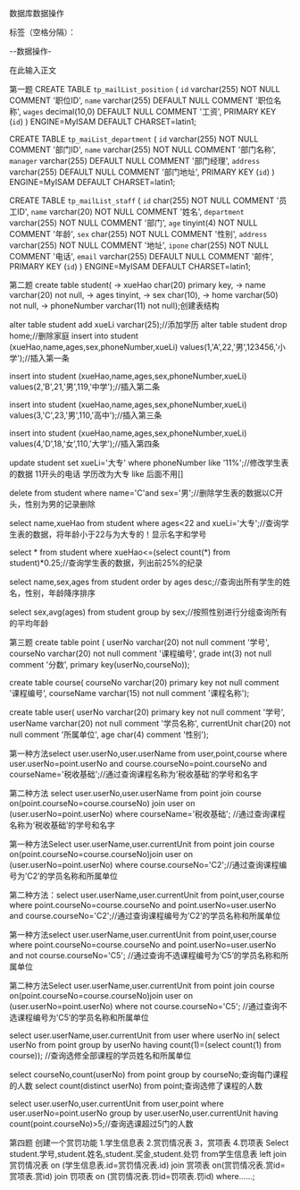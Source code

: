 ﻿数据库数据操作

标签（空格分隔）：

--数据操作-

在此输入正文



第一题
CREATE TABLE `tp_mailList_position` (
  `id` varchar(255) NOT NULL COMMENT '职位ID',
  `name` varchar(255) DEFAULT NULL COMMENT '职位名称',
  `wages` decimal(10,0) DEFAULT NULL COMMENT '工资',
  PRIMARY KEY (`id`)
) ENGINE=MyISAM DEFAULT CHARSET=latin1;


CREATE TABLE `tp_maiList_department` (
  `id` varchar(255) NOT NULL COMMENT '部门ID',
  `name` varchar(255) NOT NULL COMMENT '部门名称',
  `manager` varchar(255) DEFAULT NULL COMMENT '部门经理',
  `address` varchar(255) DEFAULT NULL COMMENT '部门地址',
  PRIMARY KEY (`id`)
) ENGINE=MyISAM DEFAULT CHARSET=latin1;


CREATE TABLE `tp_mailList_staff` (
  `id` char(255) NOT NULL COMMENT '员工ID',
  `name` varchar(20) NOT NULL COMMENT '姓名',
  `department` varchar(255) NOT NULL COMMENT '部门',
  `age` tinyint(4) NOT NULL COMMENT '年龄',
  `sex` char(255) NOT NULL COMMENT '性别',
  `address` varchar(255) NOT NULL COMMENT '地址',
  `ipone` char(255) NOT NULL COMMENT '电话',
  `email` varchar(255) DEFAULT NULL COMMENT '邮件',
  PRIMARY KEY (`id`)
) ENGINE=MyISAM DEFAULT CHARSET=latin1;


第二题
create table student(
    -> xueHao char(20) primary key,
    -> name varchar(20) not null,
    -> ages tinyint,
    -> sex char(10),
    -> home varchar(50) not null,
    -> phoneNumber varchar(11) not null);创建表结构

alter table student add xueLi varchar(25);//添加学历
alter table student drop home;//删除家庭
insert into student (xueHao,name,ages,sex,phoneNumber,xueLi) values(1,'A',22,'男',123456,'小学');//插入第一条

insert into student (xueHao,name,ages,sex,phoneNumber,xueLi) values(2,'B',21,'男',119,'中学');//插入第二条

 insert into student (xueHao,name,ages,sex,phoneNumber,xueLi) values(3,'C',23,'男',110,'高中');//插入第三条

 insert into student (xueHao,name,ages,sex,phoneNumber,xueLi) values(4,'D',18,'女',110,'大学');//插入第四条

update student set xueLi='大专' where phoneNumber like '11%';//修改学生表的数据 11开头的电话 学历改为大专 like 后面不用[]

delete from student where name='C'and sex='男';//删除学生表的数据以C开头，性别为男的记录删除

 select name,xueHao from student where ages<22 and xueLi='大专';//查询学生表的数据，将年龄小于22与为大专的！显示名字和学号

 select * from student where xueHao<=(select count(*) from student)*0.25;//查询学生表的数据，列出前25%的纪录

select name,sex,ages from student order by ages desc;//查询出所有学生的姓名，性别，年龄降序排序

select sex,avg(ages) from student group by sex;//按照性别进行分组查询所有的平均年龄

第三题
create table point
( userNo varchar(20) not null comment '学号',  
 courseNo varchar(20)  not null comment '课程编号', 
 grade int(3) not null comment '分数', 
 primary key(userNo,courseNo));


create table course(
 courseNo varchar(20) primary key not null comment '课程编号', 
courseName varchar(15) not null comment '课程名称');

create table user( 
userNo varchar(20) primary key not null comment '学号', 
 userName varchar(20) not null comment '学员名称', 
 currentUnit char(20) not null comment '所属单位', 
 age char(4) comment '性别');


第一种方法select user.userNo,user.userName from user,point,course where user.userNo=point.userNo and course.courseNo=point.courseNo and courseName='税收基础';//通过查询课程名称为’税收基础’的学号和名字

第二种方法 select user.userNo,user.userName from point join course on(point.courseNo=course.courseNo) join user on (user.userNo=point.userNo) where courseName='税收基础'; //通过查询课程名称为’税收基础’的学号和名字


第一种方法Select user.userName,user.currentUnit from point join course on(point.courseNo=course.courseNo)join user on (user.userNo=point.userNo) where course.courseNo='C2';//通过查询课程编号为’C2’的学员名称和所属单位

第二种方法：select user.userName,user.currentUnit from point,user,course where point.courseNo=course.courseNo and point.userNo=user.userNo and course.courseNo='C2';//通过查询课程编号为’C2’的学员名称和所属单位

第一种方法select user.userName,user.currentUnit from point,user,course where point.courseNo=course.courseNo and point.userNo=user.userNo and not course.courseNo='C5';
//通过查询不选课程编号为’C5’的学员名称和所属单位

第二种方法Select user.userName,user.currentUnit from point join course on(point.courseNo=course.courseNo)join user on (user.userNo=point.userNo) where  not course.courseNo='C5';
//通过查询不选课程编号为’C5’的学员名称和所属单位



select user.userName,user.currentUnit from user where userNo in( select userNo from point group by userNo having count(1)=(select count(1) from course));
//查询选修全部课程的学员姓名和所属单位


select courseNo,count(userNo) from point group by courseNo;查询每门课程的人数
select count(distinct userNo) from point;查询选修了课程的人数


select user.userNo,user.currentUnit from user,point where user.userNo=point.userNo group by user.userNo,user.currentUnit having count(point.courseNo)>5;//查询选课超过5门的人数

第四题
创建一个赏罚功能
1.学生信息表 2.赏罚情况表 3，赏项表 4.罚项表
Select student.学号,student.姓名,student.奖金,student.处罚 from学生信息表 left join 赏罚情况表 on (学生信息表.id=赏罚情况表.id) join 赏项表 on(赏罚情况表.赏id=赏项表.赏id) join 罚项表 on (赏罚情况表.罚id=罚项表.罚id) where......;


